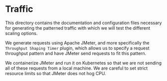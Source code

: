 # Traffic

This directory contains the documentation and configuration files necessary for
generating the patterned traffic with which we will test the different scaling
options.

We generate requests using Apache JMeter, and more specifically the `Throughput
Shaping Timer` plugin, which allows us to specify a request throughput pattern
and have JMeter send requests to fit this pattern.

We containerize JMeter and run it on Kubernetes so that we are not sending all
of these requests from a local machine. We are careful to set strict resource
limits so that JMeter does not hog CPU.
